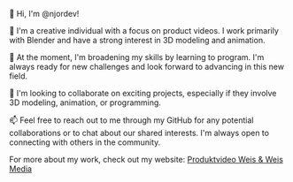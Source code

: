 👋 Hi, I'm @njordev!

👀 I'm a creative individual with a focus on product videos. I work primarily with Blender and have a strong interest in 3D modeling and animation.

🌱 At the moment, I'm broadening my skills by learning to program. I'm always ready for new challenges and look forward to advancing in this new field.

💞️ I'm looking to collaborate on exciting projects, especially if they involve 3D modeling, animation, or programming.

📫 Feel free to reach out to me through my GitHub for any potential collaborations or to chat about our shared interests. I'm always open to connecting with others in the community.

For more about my work, check out my website: [Produktvideo Weis & Weis Media](https://produktvideo.weisundweis-media.de/)
